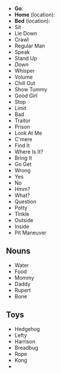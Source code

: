- **Go**: 
- **Home** (location):
- **Bed** (location):
- Sit
- Lie Down
- Crawl
- Regular Man
- Speak
- Stand Up
- _Down_
- Whisper
- Volume
- Chill Out
- Show Tummy
- Good Girl
- Stop
- Limit
- Bad
- Traitor
- Prison
- Look At Me
- C'mere
- Find It
- Where Is It?
- Bring It
- Go Get
- Wrong
- Yes
- No
- Hmm?
- What?
- Question
- Potty
- Tinkle
- Outside
- Inside
- Pit Maneuver


## Nouns
- Water
- Food
- Mommy
- Daddy
- Rupert
- Bone

## Toys
- Hedgehog
- Lefty
- Harrison
- Breadbug
- Rope
- Kong
- 